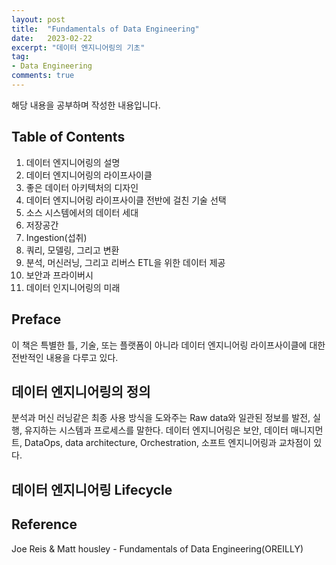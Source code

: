 ```yaml
---
layout: post
title:  "Fundamentals of Data Engineering"
date:   2023-02-22
excerpt: "데이터 엔지니어링의 기초"
tag:
- Data Engineering
comments: true
---
```

해당 내용을 공부하며 작성한 내용입니다.

## Table of Contents

1. 데이터 엔지니어링의 설명
2. 데이터 엔지니어링의 라이프사이클
3. 좋은 데이터 아키텍처의 디자인
4. 데이터 엔지니어링 라이프사이클 전반에 걸친 기술 선택
5. 소스 시스템에서의 데이터 세대
6. 저장공간
7. Ingestion(섭취)
8. 쿼리, 모델링, 그리고 변환
9. 분석, 머신러닝, 그리고 리버스 ETL을 위한 데이터 제공
10. 보안과 프라이버시
11. 데이터 인지니어링의 미래

## Preface

이 책은 특별한 틀, 기술, 또는 플랫폼이 아니라 데이터 엔지니어링 라이프사이클에 대한 전반적인 내용을 다루고 있다.

## 데이터 엔지니어링의 정의

분석과 머신 러닝같은 최종 사용 방식을 도와주는 Raw data와 일관된 정보를 발전, 실행, 유지하는 시스템과 프로세스를 말한다. 데이터 엔지니어링은 보안, 데이터 매니지먼트, DataOps, data architecture, Orchestration, 소프트 엔지니어링과 교차점이 있다.

## 데이터 엔지니어링 Lifecycle



## Reference

 Joe Reis & Matt housley - Fundamentals of Data Engineering(OREILLY)

<!-- Reference

## HTML Elements

Below is just about everything you'll need to style in the theme. Check the source code to see the many embedded elements within paragraphs.

# Heading 1

## Heading 2

### Heading 3

#### Heading 4

##### Heading 5

###### Heading 6

### Body text

Lorem ipsum dolor sit amet, test link adipiscing elit. **This is strong**. Nullam dignissim convallis est. Quisque aliquam.

![Smithsonian Image](https://mmistakes.github.io/minimal-mistakes/images/3953273590_704e3899d5_m.jpg)
{: .image-right}

*This is emphasized*. Donec faucibus. Nunc iaculis suscipit dui. 53 = 125. Water is H2O. Nam sit amet sem. Aliquam libero nisi, imperdiet at, tincidunt nec, gravida vehicula, nisl. The New York Times (That’s a citation). Underline.Maecenas ornare tortor. Donec sed tellus eget sapien fringilla nonummy. Mauris a ante. Suspendisse quam sem, consequat at, commodo vitae, feugiat in, nunc. Morbi imperdiet augue quis tellus.

HTML and CSS are our tools. Mauris a ante. Suspendisse quam sem, consequat at, commodo vitae, feugiat in, nunc. Morbi imperdiet augue quis tellus. Praesent mattis, massa quis luctus fermentum, turpis mi volutpat justo, eu volutpat enim diam eget metus.

### Blockquotes

> Lorem ipsum dolor sit amet, test link adipiscing elit. Nullam dignissim convallis est. Quisque aliquam.

## List Types

### Ordered Lists

1. Item one
   1. sub item one
   2. sub item two
   3. sub item three
2. Item two

### Unordered Lists

* Item one
* Item two
* Item three

## Tables

| Header1 | Header2 | Header3 |
|:--------|:-------:|--------:|
| cell1   | cell2   | cell3   |
| cell4   | cell5   | cell6   |
|----
| cell1   | cell2   | cell3   |
| cell4   | cell5   | cell6   |
|=====
| Foot1   | Foot2   | Foot3
{: rules="groups"}

## Code Snippets

{% highlight css %}
#container {
  float: left;
  margin: 0 -240px 0 0;
  width: 100%;
}
{% endhighlight %}

## Buttons

Make any link standout more when applying the `.btn` class.

{% highlight html %}
<a href="#" class="btn btn-success">Success Button</a>
{% endhighlight %}

<div markdown="0"><a href="#" class="btn">Primary Button</a></div>
<div markdown="0"><a href="#" class="btn btn-success">Success Button</a></div>
<div markdown="0"><a href="#" class="btn btn-warning">Warning Button</a></div>
<div markdown="0"><a href="#" class="btn btn-danger">Danger Button</a></div>
<div markdown="0"><a href="#" class="btn btn-info">Info Button</a></div>

## KBD

You can also use `<kbd>` tag for keyboard buttons.

{% highlight html %}
<kbd>W</kbd><kbd>A</kbd><kbd>S</kbd><kbd>D</kbd>
{% endhighlight %}

Press <kbd>W</kbd><kbd>A</kbd><kbd>S</kbd><kbd>D</kbd> to move your car. **Midtown Maddness!!**

## Notices

**Watch out!** You can also add notices by appending `{: .notice}` to a paragraph.
{: .notice} -->
